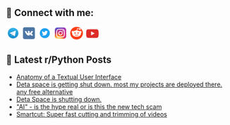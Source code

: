## 🔎 Connect with me:
[<img src="https://github.com/bullbesh/bullbesh/blob/main/images/Telegram.png" width="32" height="32" />](https://t.me/bullbesh)
[<img src="https://github.com/bullbesh/bullbesh/blob/main/images/VK.png" width="32" height="32" />](https://vk.com/bullbesh)
[<img src="https://github.com/bullbesh/bullbesh/blob/main/images/Twitter.png" width="32" height="32" />](https://twitter.com/bullbesh1)
[<img src="https://github.com/bullbesh/bullbesh/blob/main/images/Instagram.png" width="32" height="32" />](https://www.instagram.com/bullbesh)
[<img src="https://github.com/bullbesh/bullbesh/blob/main/images/Reddit.png" width="32" height="32" />](https://www.reddit.com/user/bullbesh)
[<img src="https://github.com/bullbesh/bullbesh/blob/main/images/YouTube.png" width="32" height="32" />](https://www.youtube.com/channel/UCtfjRs6uzgq5mfm8S06WTcg)

## 📕 Latest r/Python Posts
<!-- BLOG-POST-LIST:START -->
- [Anatomy of a Textual User Interface](https://www.reddit.com/r/Python/comments/1f79kwq/anatomy_of_a_textual_user_interface/)
- [Deta space is getting shut down. most my projects are deployed there. any free alternative](https://www.reddit.com/r/Python/comments/1f77jf7/deta_space_is_getting_shut_down_most_my_projects/)
- [Deta Space is shutting down.](https://www.reddit.com/r/Python/comments/1f775pr/deta_space_is_shutting_down/)
- [&quot;AI&quot; - is the hype real or is this the new tech scam](https://www.reddit.com/r/Python/comments/1f76bag/ai_is_the_hype_real_or_is_this_the_new_tech_scam/)
- [Smartcut: Super fast cutting and trimming of videos](https://www.reddit.com/r/Python/comments/1f767df/smartcut_super_fast_cutting_and_trimming_of_videos/)
<!-- BLOG-POST-LIST:END -->

